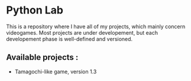 # Python Lab

This is a repository where I have all of my projects, which mainly concern videogames.
Most projects are under developement, but each developement phase is well-defined and versioned.

## Available projects :

- Tamagochi-like game, version 1.3